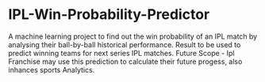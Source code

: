 # IPL-Win-Probability-Predictor

A machine learning project to find out the win probability of an IPL match by analysing their ball-by-ball historical performance.
Result to be used to predict winning teams for next series IPL matches.
Future Scope - Ipl Franchise may use this prediction to calculate their future progess, also inhances sports Analytics.
